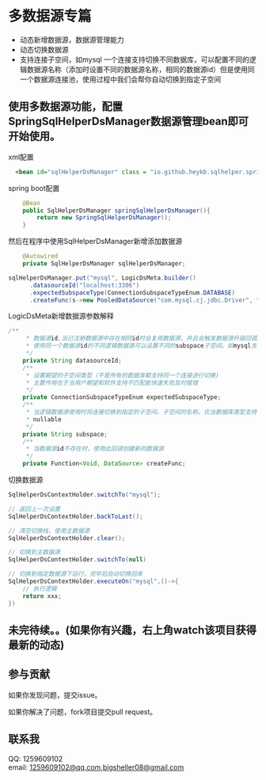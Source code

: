 # 多数据源专篇
 * 动态新增数据源，数据源管理能力
 * 动态切换数据源
 * 支持连接子空间，如mysql 一个连接支持切换不同数据库，可以配置不同的逻辑数据源名称（添加时设置不同的数据源名称，相同的数据源id）但是使用同一个数据源连接池，使用过程中我们会帮你自动切换到指定子空间
  

## 使用多数据源功能，配置SpringSqlHelperDsManager数据源管理bean即可开始使用。
xml配置
~~~xml
  <bean id="sqlHelperDsManager" class = "io.github.heykb.sqlhelper.spring.dynamicds.SpringSqlHelperDsManager"></bean>
~~~
spring boot配置
~~~java
    @Bean
    public SqlHelperDsManager springSqlHelperDsManager(){
        return new SpringSqlHelperDsManager();
    }
~~~
然后在程序中使用SqlHelperDsManager新增添加数据源
~~~java
    @Autowired
    private SqlHelperDsManager sqlHelperDsManager;
~~~
~~~java
sqlHelperDsManager.put("mysql", LogicDsMeta.builder()
      .datasourceId("localhost:3306")
      .expectedSubspaceType(ConnectionSubspaceTypeEnum.DATABASE)
      .createFunc(s->new PooledDataSource("com.mysql.cj.jdbc.Driver", "jdbc:mysql://localhost:3306/test", "root", "123456")).build());
~~~
LogicDsMeta新增数据源参数解释
~~~java
/**
     * 数据源id,当已注册数据源中存在相同id时会复用数据源，并且会触发数据源升级回调方法如果存在的话。
     * 使用同一个数据源id的不同逻辑数据源可以设置不同的subspace子空间。如mysql支持同一个连接切换不同数据库
     */
    private String datasourceId;
    /**
     * 设置期望的子空间类型（不是所有的数据库都支持同一个连接进行切换)
     * 主要作用在于当用户期望和软件支持不匹配能快速失败及时报错
     */
    private ConnectionSubspaceTypeEnum expectedSubspaceType;
    /**
     * 当逻辑数据源使用时将连接切换到指定的子空间。子空间的名称。仅当数据库类型支持子空间时有效
     * nullable
     */
    private String subspace;
    /**
     * 当数据源id不存在时，使用此回调创建新的数据源
     */
    private Function<Void, DataSource> createFunc;
~~~
切换数据源
~~~java
SqlHelperDsContextHolder.switchTo("mysql");

// 返回上一次设置
SqlHelperDsContextHolder.backToLast();

// 清空切换栈，使用主数据源
SqlHelperDsContextHolder.clear();

// 切换到主数据源
SqlHelperDsContextHolder.switchTo(null)

// 切换到指定数据源下运行，完毕后自动切换回来
SqlHelperDsContextHolder.executeOn("mysql",()->{
    // 执行逻辑
    return xxx;
})
~~~

## 未完待续。。(如果你有兴趣，右上角watch该项目获得最新的动态)
 
## 参与贡献

如果你发现问题，提交issue。

如果你解决了问题，fork项目提交pull request。

## 联系我
QQ: 1259609102<br>
email: 1259609102@qq.com,bigsheller08@gmail.com